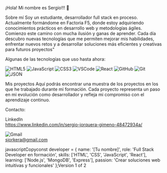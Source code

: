 ¡Hola! Mi nombre es Sergio!!! 👋

Sobre mí
Soy un estudiante, desarrollador full stack en proceso. Actualmente formándome en Factoria F5, donde estoy adquiriendo conocimientos prácticos en desarrollo web y metodologías ágiles.
Comienzo este camino con mucha ilusión y ganas de aprender. Cada día descubro nuevas tecnologías que me permiten mejorar mis habilidades, enfrentar nuevos retos y a desarrollar soluciones más eficientes y creativas para futuros proyectos"


Algunas de las tecnologías que uso hasta ahora:

![HTML5](https://img.shields.io/badge/HTML5-E34F26?style=for-the-badge&logo=html5&logoColor=white)
![JavaScript](https://img.shields.io/badge/JavaScript-323330?style=for-the-badge&logo=javascript&logoColor=F7DF1E)
![CSS3](https://img.shields.io/badge/CSS3-1572B6?style=for-the-badge&logo=css3&logoColor=white)
![VSCode](https://img.shields.io/badge/VSCode-0078D4?style=for-the-badge&logo=visual%20studio%20code&logoColor=white)
![React](https://img.shields.io/badge/React-20232A?style=for-the-badge&logo=react&logoColor=61DAFB)
![GitHub](https://img.shields.io/badge/GitHub-100000?style=for-the-badge&logo=github&logoColor=white)
![Git](https://img.shields.io/badge/GIT-E44C30?style=for-the-badge&logo=git&logoColor=white)
![JSON](https://img.shields.io/badge/json-5E5C5C?style=for-the-badge&logo=json&logoColor=white)









 
Mis proyectos
Aquí podrás encontrar una muestra de los proyectos en los que he trabajado durante mi formación. Cada proyecto representa un paso en mi evolución como desarrollador y refleja mi compromiso con el aprendizaje continuo.


Contacto:

LinkedIn<br>
[https://www.linkedin.com/in/sergio-jorquera-gimeno-48472934a/ ](https://www.linkedin.com/in/sergio-jorquera-gimeno-48472934a/)

![Gmail](https://img.shields.io/badge/Gmail-D14836?style=for-the-badge&logo=gmail&logoColor=white)<br> sjorkera@gmail.com 



javascriptCopyconst developer = {
  name: '[Tu nombre]',
  role: 'Full Stack Developer en formación',
  skills: ['HTML', 'CSS', 'JavaScript', 'React'],
  learning: ['Node.js', 'MongoDB', 'Express'],
  passion: 'Crear soluciones web intuitivas y funcionales'
};Version 1 of 2

